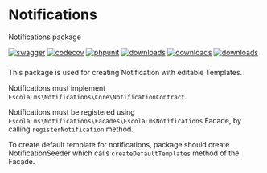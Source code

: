 # Notifications

Notifications package

[![swagger](https://img.shields.io/badge/documentation-swagger-green)](https://escolalms.github.io/notifications/)
[![codecov](https://codecov.io/gh/EscolaLMS/notifications/branch/main/graph/badge.svg?token=gBzpyNK8DQ)](https://codecov.io/gh/EscolaLMS/notifications)
[![phpunit](https://github.com/EscolaLMS/notifications/actions/workflows/test.yml/badge.svg)](https://github.com/EscolaLMS/notifications/actions/workflows/test.yml)
[![downloads](https://img.shields.io/packagist/dt/escolalms/notifications)](https://packagist.org/packages/escolalms/notifications)
[![downloads](https://img.shields.io/packagist/v/escolalms/notifications)](https://packagist.org/packages/escolalms/notifications)
[![downloads](https://img.shields.io/packagist/l/escolalms/notifications)](https://packagist.org/packages/escolalms/notifications)

###

This package is used for creating Notification with editable Templates.

Notifications must implement `EscolaLms\Notifications\Core\NotificationContract`.

Notifications must be registered using `EscolaLms\Notifications\Facades\EscolaLmsNotifications` Facade, by calling `registerNotification` method.

To create default template for notifications, package should create NotificationSeeder which calls `createDefaultTemplates` method of the Facade.
